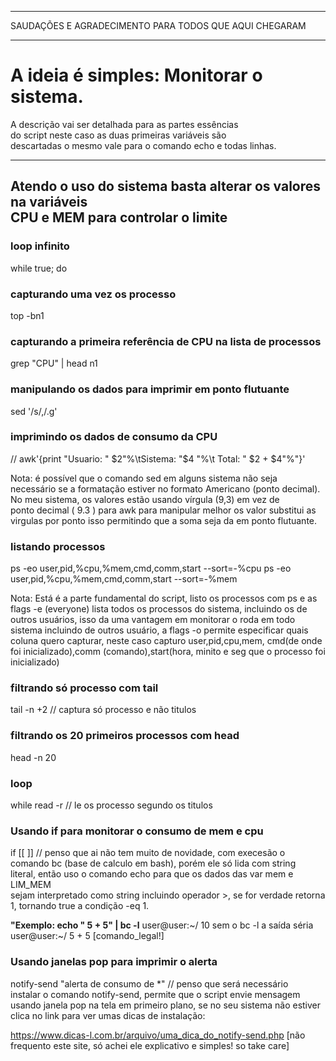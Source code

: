 ******************************************************
SAUDAÇÕES E AGRADECIMENTO PARA TODOS QUE AQUI CHEGARAM 
******************************************************

# A ideia é simples: Monitorar o sistema.

A descrição vai ser detalhada para as partes essências \
do script neste caso as duas primeiras variáveis são \
descartadas o mesmo vale para o comando echo e todas linhas.

------------------------------------------------------------ 
Atendo o uso do sistema basta alterar os valores na variáveis \
CPU e MEM para controlar o limite
------------------------------------------------------------

### loop infinito  
while true; do
### capturando uma vez os processo 
top -bn1 
### capturando a primeira referência de CPU na lista de processos  
grep "CPU" | head n1
### manipulando os dados para imprimir em ponto flutuante 
sed '/s/,/.g'
### imprimindo os dados de consumo da CPU 
// awk'{print "Usuario: " $2"%\tSistema: "$4 "%\t Total: " $2 + $4"%"}'

Nota: é possível que o comando sed em alguns sistema não seja \
necessário se a formatação estiver no formato Americano (ponto decimal).
No meu sistema, os valores estão usando vírgula (9,3) em vez de \
ponto decimal ( 9.3 ) para awk para manipular melhor os valor substitui as \
virgulas por ponto isso permitindo que a soma seja da em ponto flutuante.

### listando processos 
ps -eo user,pid,%cpu,%mem,cmd,comm,start --sort=-%cpu
ps -eo user,pid,%cpu,%mem,cmd,comm,start --sort=-%mem

Nota: Está é a parte fundamental do script, listo os processos com ps
e as flags -e (everyone) lista todos os processos do sistema, incluindo
os de outros usuários, isso da uma vantagem em monitorar o roda em
todo sistema incluindo de outros usuário, a flags -o permite especificar
quais coluna quero capturar, neste caso capturo user,pid,cpu,mem,
cmd(de onde foi inicializado),comm (comando),start(hora, minito e seg que
o processo foi inicializado)

### filtrando só processo com tail
tail -n +2 // captura só processo e não titulos
### filtrando os 20 primeiros processos com head
head -n 20
### loop 
while read -r // le os processo segundo os titulos
### Usando if para monitorar o consumo de mem e cpu
if [[ ]] // penso que ai não tem muito de novidade, com execesão o \
comando bc (base de calculo em bash), porém ele só lida com string \
literal, então uso o comando echo para que os dados das var mem e LIM_MEM \
sejam interpretado como string incluindo operador >, se for verdade retorna \
1, tornando true a condição -eq 1.

**"Exemplo: echo " 5 + 5" | bc -l**
user@user:~/ 10
sem o bc -l a saída séria
user@user:~/ 5 + 5
[comando_legal!]

### Usando janelas pop para imprimir o alerta
notify-send "alerta de consumo de *" // penso que será necessário \
instalar o comando notify-send, permite que o script envie mensagem \
usando janela pop na tela em primeiro plano, se no seu sistema não estiver\
clica no link para ver umas dicas de instalação:

https://www.dicas-l.com.br/arquivo/uma_dica_do_notify-send.php
[não frequento este site, só achei ele explicativo e simples! so take care]









